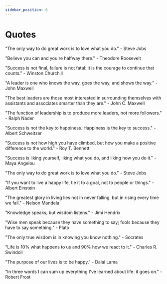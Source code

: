 ```yaml
---
sidebar_position: 6
---
```


# Quotes

"The only way to do great work is to love what you do." - Steve Jobs

"Believe you can and you're halfway there." - Theodore Roosevelt

"Success is not final, failure is not fatal: it is the courage to continue that counts." - Winston Churchill

"A leader is one who knows the way, goes the way, and shows the way." - John Maxwell

"The best leaders are those most interested in surrounding themselves with assistants and associates smarter than they are." - John C. Maxwell

"The function of leadership is to produce more leaders, not more followers." - Ralph Nader

"Success is not the key to happiness. Happiness is the key to success." - Albert Schweitzer

"Success is not how high you have climbed, but how you make a positive difference to the world." - Roy T. Bennett

"Success is liking yourself, liking what you do, and liking how you do it." - Maya Angelou

"The only way to do great work is to love what you do." - Steve Jobs

"If you want to live a happy life, tie it to a goal, not to people or things." - Albert Einstein

"The greatest glory in living lies not in never falling, but in rising every time we fall." - Nelson Mandela

"Knowledge speaks, but wisdom listens." - Jimi Hendrix

"Wise men speak because they have something to say; fools because they have to say something." - Plato

"The only true wisdom is in knowing you know nothing." - Socrates

"Life is 10% what happens to us and 90% how we react to it." - Charles R. Swindoll

"The purpose of our lives is to be happy." - Dalai Lama

"In three words I can sum up everything I've learned about life: it goes on." - Robert Frost